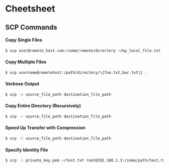 # Cheetsheet

## SCP Commands

#### Copy Single Files

```sh
$ scp user@remote_host.com:/some/remote/directory ~/my_local_file.txt
```

#### Copy Multiple Files

```sh
$ scp username@remotehost:/path/directory/\{foo.txt,bar.txt\} .
```

#### Verbose Output

```sh
$ scp -v source_file_path destination_file_path
```

#### Copy Entire Directory (Recursively)

```sh
$ scp -r source_file_path destination_file_path
```

#### Speed Up Transfer with Compression

```sh
$ scp -C source_file_path destination_file_path
```

#### Specify Identity File

```sh
$ scp -i private_key.pem ~/test.txt root@192.168.1.3:/some/path/test.txt
```
